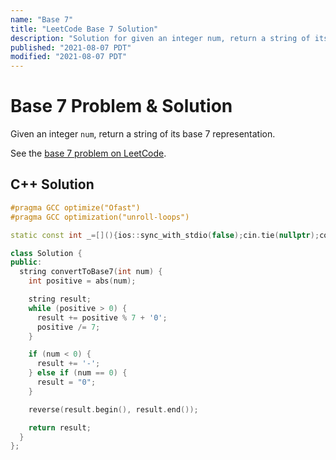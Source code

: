 ```yaml
---
name: "Base 7"
title: "LeetCode Base 7 Solution"
description: "Solution for given an integer num, return a string of its base 7 representation."
published: "2021-08-07 PDT"
modified: "2021-08-07 PDT"
---
```


# Base 7 Problem & Solution

Given an integer `num`, return a string of its base 7 representation.

See the [base 7 problem on LeetCode](https://leetcode.com/problems/base-7).

## C++ Solution

```cpp
#pragma GCC optimize("Ofast")
#pragma GCC optimization("unroll-loops")

static const int _=[](){ios::sync_with_stdio(false);cin.tie(nullptr);cout.tie(nullptr);return 0;}();

class Solution {
public:
  string convertToBase7(int num) {
    int positive = abs(num);

    string result;
    while (positive > 0) {
      result += positive % 7 + '0';
      positive /= 7;
    }

    if (num < 0) {
      result += '-';
    } else if (num == 0) {
      result = "0";
    }

    reverse(result.begin(), result.end());

    return result;
  }
};
```
